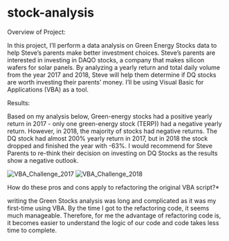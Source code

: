 # stock-analysis

Overview of Project: 

In this project, I’ll perform a data analysis on Green Energy Stocks data to help Steve’s parents make better investment choices. Steve’s parents are interested in investing in DAQO stocks, a company that makes silicon wafers for solar panels. By analyzing a yearly return and total daily volume from the year 2017 and 2018, Steve will help them determine if DQ stocks are worth investing their parents’ money. I’ll be using Visual Basic for Applications (VBA) as a tool. 

Results: 

Based on my analysis below, Green-energy stocks had a positive yearly return in 2017 - only one green-energy stock (TERP)) had a negative yearly return. However, in 2018, the majority of stocks had negative returns. The DQ stock had almost 200% yearly return in 2017, but in 2018 the stock dropped and finished the year with -63%. I would recommend for Steve Parents to re-think their decision on investing on DQ Stocks as the results show a negative outlook. 

![VBA_Challenge_2017](https://user-images.githubusercontent.com/101952961/163751109-b91a120d-1392-4945-a496-a0e1d8c877d5.png)
![VBA_Challenge_2018](https://user-images.githubusercontent.com/101952961/163751128-5b82060e-8905-4198-970a-6703fdde649a.png)

How do these pros and cons apply to refactoring the original VBA script?*

writing the Green Stocks analysis was long and complicated as it was my first-time using VBA. By the time I got to the refactoring code, it seems much manageable. Therefore, for me the advantage of refactoring code is, it becomes easier to understand the logic of our code and code takes less time to complete. 
